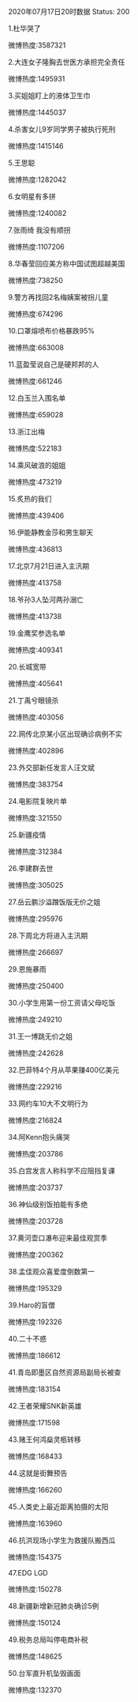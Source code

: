 2020年07月17日20时数据
Status: 200

1.杜华哭了

微博热度:3587321

2.大连女子隆胸去世医方承担完全责任

微博热度:1495931

3.买姐姐盯上的液体卫生巾

微博热度:1445037

4.杀害女儿9岁同学男子被执行死刑

微博热度:1415146

5.王思聪

微博热度:1282042

6.女明星有多拼

微博热度:1240082

7.张雨绮 我没有顺拐

微博热度:1107206

8.华春莹回应美方称中国试图超越美国

微博热度:738250

9.警方再找回2名梅姨案被拐儿童

微博热度:674296

10.口罩熔喷布价格暴跌95%

微博热度:663008

11.蓝盈莹说自己是硬邦邦的人

微博热度:661246

12.白玉兰入围名单

微博热度:659028

13.浙江出梅

微博热度:522183

14.乘风破浪的姐姐

微博热度:473219

15.炙热的我们

微博热度:439406

16.伊能静教金莎和男生聊天

微博热度:436813

17.北京7月21日进入主汛期

微博热度:413758

18.爷孙3人坠河两孙溺亡

微博热度:413738

19.金鹰奖参选名单

微博热度:409341

20.长城宽带

微博热度:405641

21.丁禹兮眼镜杀

微博热度:403056

22.网传北京某小区出现确诊病例不实

微博热度:402896

23.外交部新任发言人汪文斌

微博热度:383754

24.电影院复映片单

微博热度:321550

25.新疆疫情

微博热度:312384

26.李建群去世

微博热度:305025

27.岳云鹏沙溢蹭饭版无价之姐

微博热度:295976

28.下周北方将进入主汛期

微博热度:266697

29.恩施暴雨

微博热度:250400

30.小学生用第一份工资请父母吃饭

微博热度:249210

31.王一博跳无价之姐

微博热度:242628

32.巴菲特4个月从苹果赚400亿美元

微博热度:229216

33.网约车10大不文明行为

微博热度:216824

34.阿Kenn抱头痛哭

微博热度:203786

35.白宫发言人称科学不应阻挡复课

微博热度:203737

36.神仙级别饭拍能有多绝

微博热度:203728

37.黄河壶口瀑布迎来最佳观赏季

微博热度:200362

38.孟佳观众喜爱度倒数第一

微博热度:195329

39.Haro的盲僧

微博热度:192326

40.二十不惑

微博热度:186612

41.青岛即墨区自然资源局副局长被查

微博热度:183154

42.王者荣耀SNK新英雄

微博热度:171598

43.赌王何鸿燊灵柩转移

微博热度:168433

44.这就是街舞预告

微博热度:166260

45.人类史上最近距离拍摄的太阳

微博热度:163960

46.抗洪现场小学生为救援队搬西瓜

微博热度:154375

47.EDG LGD

微博热度:150278

48.新疆新增新冠肺炎确诊5例

微博热度:150124

49.税务总局叫停电商补税

微博热度:148625

50.台军直升机坠毁画面

微博热度:132370

